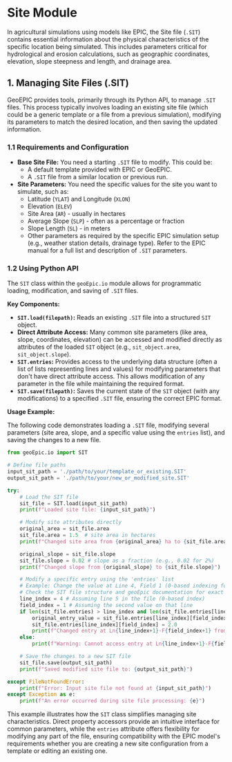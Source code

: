 # **Site Module**

In agricultural simulations using models like EPIC, the Site file (`.SIT`) contains essential information about the physical characteristics of the specific location being simulated. This includes parameters critical for hydrological and erosion calculations, such as geographic coordinates, elevation, slope steepness and length, and drainage area.

## **1. Managing Site Files (.SIT)**

GeoEPIC provides tools, primarily through its Python API, to manage `.SIT` files. This process typically involves loading an existing site file (which could be a generic template or a file from a previous simulation), modifying its parameters to match the desired location, and then saving the updated information.

### **1.1 Requirements and Configuration**

*   **Base Site File:** You need a starting `.SIT` file to modify. This could be:
    *   A default template provided with EPIC or GeoEPIC.
    *   A `.SIT` file from a similar location or previous run.
*   **Site Parameters:** You need the specific values for the site you want to simulate, such as:
    *   Latitude (`YLAT`) and Longitude (`XLON`)
    *   Elevation (`ELEV`)
    *   Site Area (`AR`) - usually in hectares
    *   Average Slope (`SLP`) - often as a percentage or fraction
    *   Slope Length (`SL`) - in meters
    *   Other parameters as required by the specific EPIC simulation setup (e.g., weather station details, drainage type). Refer to the EPIC manual for a full list and description of `.SIT` parameters.

### **1.2 Using Python API**

The `SIT` class within the `geoEpic.io` module allows for programmatic loading, modification, and saving of `.SIT` files.

**Key Components:**

*   **`SIT.load(filepath)`:** Reads an existing `.SIT` file into a structured `SIT` object.
*   **Direct Attribute Access:** Many common site parameters (like area, slope, coordinates, elevation) can be accessed and modified directly as attributes of the loaded `SIT` object (e.g., `sit_object.area`, `sit_object.slope`).
*   **`SIT.entries`:** Provides access to the underlying data structure (often a list of lists representing lines and values) for modifying parameters that don't have direct attribute access. This allows modification of any parameter in the file while maintaining the required format.
*   **`SIT.save(filepath)`:** Saves the current state of the `SIT` object (with any modifications) to a specified `.SIT` file, ensuring the correct EPIC format.

**Usage Example:**

The following code demonstrates loading a `.SIT` file, modifying several parameters (site area, slope, and a specific value using the `entries` list), and saving the changes to a new file.

```python
from geoEpic.io import SIT

# Define file paths
input_sit_path = './path/to/your/template_or_existing.SIT'
output_sit_path = './path/to/your/new_or_modified_site.SIT'

try:
    # Load the SIT file
    sit_file = SIT.load(input_sit_path)
    print(f"Loaded site file: {input_sit_path}")

    # Modify site attributes directly
    original_area = sit_file.area
    sit_file.area = 1.5  # site area in hectares
    print(f"Changed site area from {original_area} ha to {sit_file.area} ha")

    original_slope = sit_file.slope
    sit_file.slope = 0.02 # slope as a fraction (e.g., 0.02 for 2%)
    print(f"Changed slope from {original_slope} to {sit_file.slope}")

    # Modify a specific entry using the 'entries' list
    # Example: Change the value at Line 4, Field 1 (0-based indexing for fields might apply)
    # Check the SIT file structure and geoEpic documentation for exact indexing
    line_index = 4 # Assuming line 5 in the file (0-based index)
    field_index = 1 # Assuming the second value on that line
    if len(sit_file.entries) > line_index and len(sit_file.entries[line_index]) > field_index:
        original_entry_value = sit_file.entries[line_index][field_index]
        sit_file.entries[line_index][field_index] = 2.0
        print(f"Changed entry at Ln{line_index+1}-F{field_index+1} from {original_entry_value} to {sit_file.entries[line_index][field_index]}")
    else:
        print(f"Warning: Cannot access entry at Ln{line_index+1}-F{field_index+1}. File structure might differ.")

    # Save the changes to a new SIT file
    sit_file.save(output_sit_path)
    print(f"Saved modified site file to: {output_sit_path}")

except FileNotFoundError:
    print(f"Error: Input site file not found at {input_sit_path}")
except Exception as e:
    print(f"An error occurred during site file processing: {e}")

```

This example illustrates how the `SIT` class simplifies managing site characteristics. Direct property accessors provide an intuitive interface for common parameters, while the `entries` attribute offers flexibility for modifying any part of the file, ensuring compatibility with the EPIC model's requirements whether you are creating a new site configuration from a template or editing an existing one.